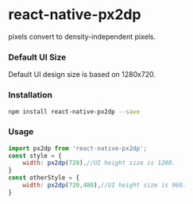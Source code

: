 # react-native-px2dp
pixels convert to density-independent pixels.

### Default UI Size
Default UI design size is based on 1280x720.

### Installation
```bash
npm install react-native-px2dp --save
```

### Usage
```javascript
import px2dp from 'react-native-px2dp';
const style = {
    width: px2dp(720),//UI height size is 1280.
}
const otherStyle = {
    width: px2dp(720,480),//UI height size is 960. 
}
```
